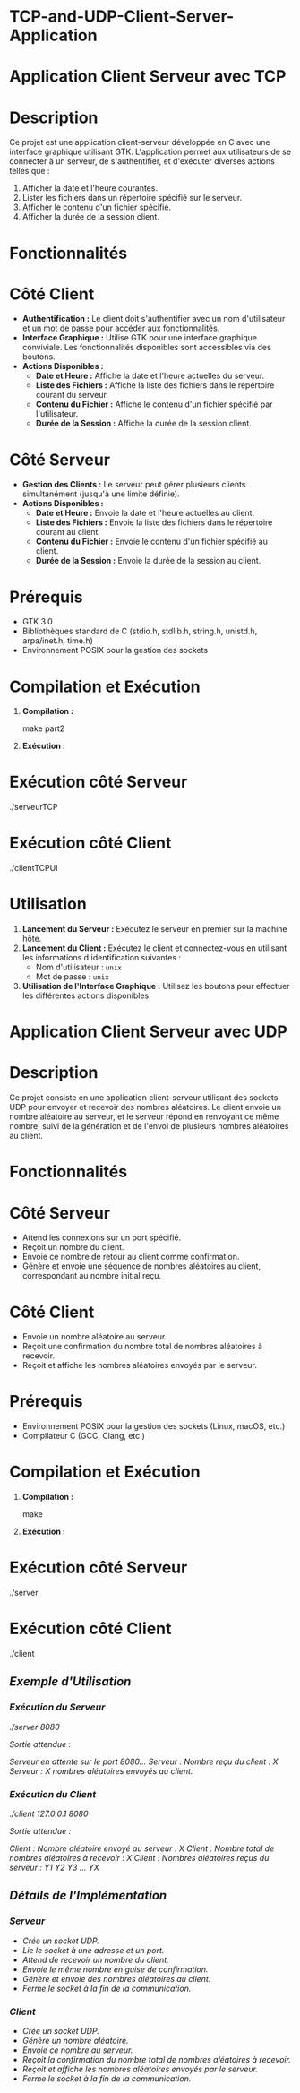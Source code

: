 # TCP-and-UDP-Client-Server-Application

# Application Client Serveur avec TCP

# Description

Ce projet est une application client-serveur développée en C avec une interface graphique utilisant GTK. L'application permet aux utilisateurs de se connecter à un serveur, de s'authentifier, et d'exécuter diverses actions telles que :

1. Afficher la date et l'heure courantes.
2. Lister les fichiers dans un répertoire spécifié sur le serveur.
3. Afficher le contenu d'un fichier spécifié.
4. Afficher la durée de la session client.

# Fonctionnalités

# Côté Client

- **Authentification :** Le client doit s'authentifier avec un nom d'utilisateur et un mot de passe pour accéder aux fonctionnalités.
- **Interface Graphique :** Utilise GTK pour une interface graphique conviviale. Les fonctionnalités disponibles sont accessibles via des boutons.
- **Actions Disponibles :**
  - **Date et Heure :** Affiche la date et l'heure actuelles du serveur.
  - **Liste des Fichiers :** Affiche la liste des fichiers dans le répertoire courant du serveur.
  - **Contenu du Fichier :** Affiche le contenu d'un fichier spécifié par l'utilisateur.
  - **Durée de la Session :** Affiche la durée de la session client.

# Côté Serveur

- **Gestion des Clients :** Le serveur peut gérer plusieurs clients simultanément (jusqu'à une limite définie).
- **Actions Disponibles :**
  - **Date et Heure :** Envoie la date et l'heure actuelles au client.
  - **Liste des Fichiers :** Envoie la liste des fichiers dans le répertoire courant au client.
  - **Contenu du Fichier :** Envoie le contenu d'un fichier spécifié au client.
  - **Durée de la Session :** Envoie la durée de la session au client.

# Prérequis

- GTK 3.0
- Bibliothèques standard de C (stdio.h, stdlib.h, string.h, unistd.h, arpa/inet.h, time.h)
- Environnement POSIX pour la gestion des sockets

# Compilation et Exécution

1. **Compilation :**
   
   make part2

2. **Exécution :**

# Exécution côté Serveur

   ./serveurTCP
   
# Exécution côté Client
   
   ./clientTCPUI
   
# Utilisation

1. **Lancement du Serveur :** Exécutez le serveur en premier sur la machine hôte.
2. **Lancement du Client :** Exécutez le client et connectez-vous en utilisant les informations d'identification suivantes :
   - Nom d'utilisateur : `unix`
   - Mot de passe : `unix`
3. **Utilisation de l'Interface Graphique :** Utilisez les boutons pour effectuer les différentes actions disponibles.

# Application Client Serveur avec UDP

# Description

Ce projet consiste en une application client-serveur utilisant des sockets UDP pour envoyer et recevoir des nombres aléatoires. Le client envoie un nombre aléatoire au serveur, et le serveur répond en renvoyant ce même nombre, suivi de la génération et de l'envoi de plusieurs nombres aléatoires au client.

# Fonctionnalités

# Côté Serveur

- Attend les connexions sur un port spécifié.
- Reçoit un nombre du client.
- Envoie ce nombre de retour au client comme confirmation.
- Génère et envoie une séquence de nombres aléatoires au client, correspondant au nombre initial reçu.

# Côté Client

- Envoie un nombre aléatoire au serveur.
- Reçoit une confirmation du nombre total de nombres aléatoires à recevoir.
- Reçoit et affiche les nombres aléatoires envoyés par le serveur.

# Prérequis

- Environnement POSIX pour la gestion des sockets (Linux, macOS, etc.)
- Compilateur C (GCC, Clang, etc.)

# Compilation et Exécution

1. **Compilation :**
   
   make 

2. **Exécution :**

# Exécution côté Serveur

   ./server <port>
   
# Exécution côté Client
   
   ./client <address> <port>

## Exemple d'Utilisation

### Exécution du Serveur

./server 8080

Sortie attendue :

Serveur en attente sur le port 8080...
Serveur : Nombre reçu du client : X
Serveur : X nombres aléatoires envoyés au client.

### Exécution du Client

./client 127.0.0.1 8080

Sortie attendue :

Client : Nombre aléatoire envoyé au serveur : X
Client : Nombre total de nombres aléatoires à recevoir : X
Client : Nombres aléatoires reçus du serveur : Y1 Y2 Y3 ... YX

## Détails de l'Implémentation

### Serveur

- Crée un socket UDP.
- Lie le socket à une adresse et un port.
- Attend de recevoir un nombre du client.
- Envoie le même nombre en guise de confirmation.
- Génère et envoie des nombres aléatoires au client.
- Ferme le socket à la fin de la communication.

### Client

- Crée un socket UDP.
- Génère un nombre aléatoire.
- Envoie ce nombre au serveur.
- Reçoit la confirmation du nombre total de nombres aléatoires à recevoir.
- Reçoit et affiche les nombres aléatoires envoyés par le serveur.
- Ferme le socket à la fin de la communication.

